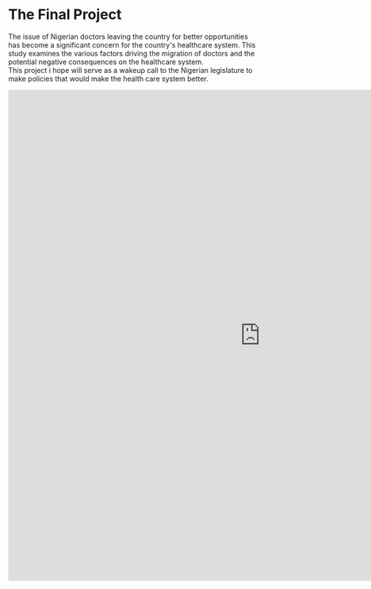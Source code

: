 # The Final Project

The issue of Nigerian doctors leaving the country for better opportunities has become a significant concern for the country's healthcare system. 
This study examines the various factors driving the migration of doctors and the potential negative consequences on the healthcare system.  
This project i hope will serve as a wakeup call to the Nigerian legislature to make policies that would make the health care system better.

<iframe src="https://public.tableau.com/views/Doctors_Migration/Doctors_Migration?:showVizHome=no&amp;:embed=true" width="1016" height="991" frameborder="0"></iframe>

